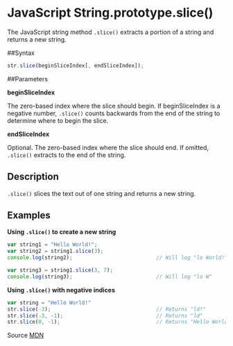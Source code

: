 # JavaScript String.prototype.slice()

The JavaScript string method `.slice()` extracts a portion of a string and returns a new string.

##Syntax

```js
str.slice(beginSliceIndex[, endSliceIndex]);
```
##Parameters

**beginSliceIndex**

The zero-based index where the slice should begin. If beginSliceIndex is a negative number, `.slice()` counts 
backwards from the end of the string to determine where to begin the slice.

**endSliceIndex**

Optional. The zero-based index where the slice should end. If omitted, `.slice()` extracts to the end of the string.

## Description 

`.slice()` slices the text out of one string and returns a new string.


## Examples

**Using `.slice()` to create a new string**
```js
var string1 = "Hello World!";
var string2 = string1.slice(3);
console.log(string2);                           // Will log "lo World!"

var string3 = string1.slice(3, 7);
console.log(string3);                           // Will log "lo W"

```

**Using `.slice()` with negative indices**

```js
var string = "Hello World!"
str.slice(-3);                                  // Returns "ld!"
str.slice(-3, -1);                              // Returns "ld"
str.slice(0, -1);                               // Returns "Hello World"

```

Source [MDN](https://developer.mozilla.org/en-US/docs/Web/JavaScript/Reference/Global_Objects/String/slice)
